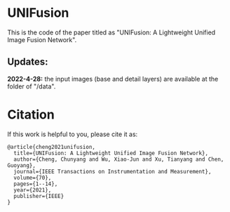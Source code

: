 # UNIFusion
This is the code of the paper titled as "UNIFusion: A Lightweight Unified Image Fusion Network".

## Updates:
**2022-4-28:** the input images (base and detail layers) are available at the folder of "/data".

# Citation
If this work is helpful to you, please cite it as:
```
@article{cheng2021unifusion,
  title={UNIFusion: A Lightweight Unified Image Fusion Network},
  author={Cheng, Chunyang and Wu, Xiao-Jun and Xu, Tianyang and Chen, Guoyang},
  journal={IEEE Transactions on Instrumentation and Measurement},
  volume={70},
  pages={1--14},
  year={2021},
  publisher={IEEE}
}
```
